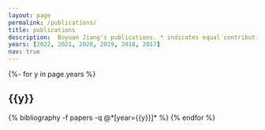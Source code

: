 ```yaml
---
layout: page
permalink: /publications/
title: publications
description:  Boyuan Jiang's publications. * indicates equal contribution.
years: [2022, 2021, 2020, 2019, 2018, 2017]
nav: true
---
```

<!-- _pages/publications.md -->
<div class="publications">

{%- for y in page.years %}
  <h2 class="year">{{y}}</h2>
  {% bibliography -f papers -q @*[year={{y}}]* %}
{% endfor %}

</div>
